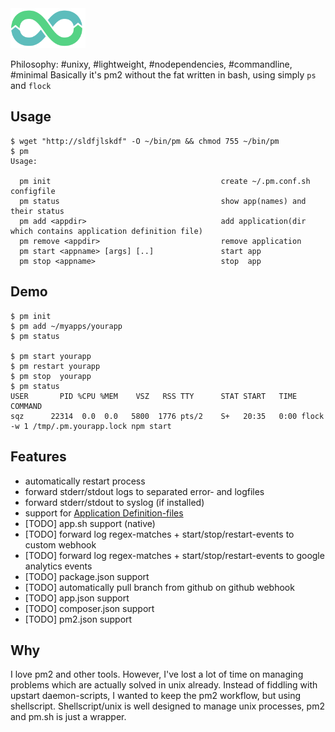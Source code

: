 <img src="doc/logo.png" width="120"/>

Philosophy: #unixy, #lightweight, #nodependencies, #commandline, #minimal
Basically it's pm2 without the fat written in bash, using simply ```ps``` and ```flock```

## Usage

    $ wget "http://sldfjlskdf" -O ~/bin/pm && chmod 755 ~/bin/pm
    $ pm
    Usage:                                                                                                          
                                                                                                                    
      pm init                                      create ~/.pm.conf.sh configfile                                  
      pm status                                    show app(names) and their status                                 
      pm add <appdir>                              add application(dir which contains application definition file)  
      pm remove <appdir>                           remove application                                               
      pm start <appname> [args] [..]               start app                                                        
      pm stop <appname>                            stop  app                                                        
                                                                                                                    

## Demo 
    $ pm init
    $ pm add ~/myapps/yourapp
    $ pm status

    $ pm start yourapp
    $ pm restart yourapp
    $ pm stop  yourapp
    $ pm status
    USER       PID %CPU %MEM    VSZ   RSS TTY      STAT START   TIME COMMAND
    sqz      22314  0.0  0.0   5800  1776 pts/2    S+   20:35   0:00 flock -w 1 /tmp/.pm.yourapp.lock npm start

## Features

* automatically restart process
* forward stderr/stdout logs to separated error- and logfiles
* forward stderr/stdout to syslog (if installed)
* support for [Application Definition-files](doc/application-definition.md)
* [TODO] app.sh support (native)
* [TODO] forward log regex-matches + start/stop/restart-events to custom webhook
* [TODO] forward log regex-matches + start/stop/restart-events to google analytics events
* [TODO] package.json support
* [TODO] automatically pull branch from github on github webhook
* [TODO] app.json support
* [TODO] composer.json support
* [TODO] pm2.json support

## Why

I love pm2 and other tools.
However, I've lost a lot of time on managing problems which are actually solved in unix already.
Instead of fiddling with upstart daemon-scripts, I wanted to keep the pm2 workflow, but using shellscript.
Shellscript/unix is well designed to manage unix processes, pm2 and pm.sh is just a wrapper.
